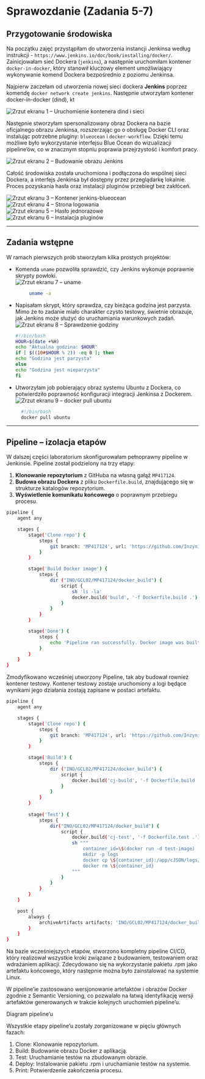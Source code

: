 # Sprawozdanie (Zadania 5-7)


## Przygotowanie środowiska

Na początku zajęć przystąpiłam do utworzenia instancji Jenkinsa według instrukcji - `https://www.jenkins.io/doc/book/installing/docker/`. Zainicjowałam sieć Dockera (`jenkins`), a następnie uruchomiłam kontener `docker-in-docker`, który stanowił kluczowy element umożliwiający wykonywanie komend Dockera bezpośrednio z poziomu Jenkinsa. 

Najpierw zaczełam od utworzenia nowej sieci dockera **Jenkins** poprzez komendę `docker network create jenkins`.
Następnie utworzyłam kontener docker-in-docker (dind), kt

![Zrzut ekranu 1 – Uruchomienie kontenera dind i sieci]()

Następnie stworzyłam spersonalizowany obraz Dockera na bazie oficjalnego obrazu Jenkinsa, rozszerzając go o obsługę Docker CLI oraz instalując potrzebne pluginy: `blueocean` i `docker-workflow`. Dzięki temu możliwe było wykorzystanie interfejsu Blue Ocean do wizualizacji pipeline’ów, co w znacznym stopniu poprawia przejrzystość i komfort pracy.

![Zrzut ekranu 2 – Budowanie obrazu Jenkins]()

Całość środowiska została uruchomiona i podłączona do wspólnej sieci Dockera, a interfejs Jenkinsa był dostępny przez przeglądarkę lokalnie. Proces pozyskania hasła oraz instalacji pluginów przebiegł bez zakłóceń.

![Zrzut ekranu 3 – Kontener jenkins-blueocean]()  
![Zrzut ekranu 4 – Strona logowania]()  
![Zrzut ekranu 5 – Hasło jednorazowe]()  
![Zrzut ekranu 6 – Instalacja pluginów]()

---

## Zadania wstępne

W ramach pierwszych prób stworzyłam kilka prostych projektów:

- Komenda `uname` pozwoliła sprawdzić, czy Jenkins wykonuje poprawnie skrypty powłoki.  
  ![Zrzut ekranu 7 – uname]()

  ``` bash
       uname -a
  ```


- Napisałam skrypt, który sprawdza, czy bieżąca godzina jest parzysta. Mimo że to zadanie miało charakter czysto testowy, świetnie obrazuje, jak Jenkins może służyć do uruchamiania warunkowych zadań.  
  ![Zrzut ekranu 8 – Sprawdzenie godziny]()

    ``` bash
  #!/bin/bash
  HOUR=$(date +%H)
  echo "Aktualna godzina: $HOUR"
  if [ $((10#$HOUR % 2)) -eq 0 ]; then
    echo "Godzina jest parzysta"
  else
    echo "Godzina jest nieparzysta"
  fi
  ```

- Utworzyłam job pobierający obraz systemu Ubuntu z Dockera, co potwierdziło poprawność konfiguracji integracji Jenkinsa z Dockerem.  
  ![Zrzut ekranu 9 – docker pull ubuntu]()

  ```bash
    #!/bin/bash
    docker pull ubuntu
  ```

---

## Pipeline – izolacja etapów

W dalszej części laboratorium skonfigurowałam pełnoprawny pipeline w Jenkinsie. Pipeline został podzielony na trzy etapy:

1. **Klonowanie repozytorium** z GitHuba na własną gałąź `MP417124`.
2. **Budowa obrazu Dockera** z pliku `Dockerfile.build`, znajdującego się w strukturze katalogów repozytorium.
3. **Wyświetlenie komunikatu końcowego** o poprawnym przebiegu procesu.

``` bash
pipeline {
    agent any

    stages {
        stage('Clone repo') {
            steps {
                git branch: 'MP417124', url: 'https://github.com/InzynieriaOprogramowaniaAGH/MDO2025_INO.git'
            }
        }

        stage('Build Docker image') {
            steps {
                dir ("INO/GCL02/MP417124/docker_build") {
                    script {
                        sh 'ls -la'
                        docker.build('build', '-f Dockerfile.build .')
                    }
                }
            }
        }

        stage('Done') {
            steps {
                echo 'Pipeline ran successfully. Docker image was built.'
            }
        }
    }
}

```

Zmodyfikowano wcześniej utworzony Pipeline, tak aby budował rownież kontener testowy. Kontener testowy zostaje uruchomiony a logi będące wynikami jego działania zostają zapisane w postaci artefaktu.

``` bash
pipeline {
    agent any

    stages {
        stage('Clone repo') {
            steps {
                git branch: 'MP417124', url: 'https://github.com/InzynieriaOprogramowaniaAGH/MDO2025_INO.git'
            }
        }

        stage('Build') {
            steps {
                dir ("INO/GCL02/MP417124/docker_build") {
                    script {
                        docker.build('cj-build', '-f Dockerfile.build .')
                    }   
                }
            }
        }
        
        stage('Test') {
            steps {
                dir("INO/GCL02/MP417124/docker_build") {
                    script {
                        docker.build('cj-test', '-f Dockerfile.test .')
                        sh """
                            container_id=\$(docker run -d test-image)
                            mkdir -p logs
                            docker cp \${container_id}:/app/cJSON/logs/test_results.log logs/test_results.log
                            docker rm \${container_id}
                        """
                    }
                }
            }
        }
    }

    post {
        always {
            archiveArtifacts artifacts: 'INO/GCL02/MP417124/docker_build/test_results.log', allowEmptyArchive: true
        }
    }
}
```

Na bazie wcześniejszych etapów, stworzono kompletny pipeline CI/CD, który realizował wszystkie kroki związane z budowaniem, testowaniem oraz wdrażaniem aplikacji. Zdecydowano się na wykorzystanie pakietu .rpm jako artefaktu końcowego, który następnie można było zainstalować na systemie Linux.

W pipeline’ie zastosowano wersjonowanie artefaktów i obrazów Docker zgodnie z Semantic Versioning, co pozwalało na łatwą identyfikację wersji artefaktów generowanych w trakcie kolejnych uruchomień pipeline’u.

Diagram pipeline’u

Wszystkie etapy pipeline’u zostały zorganizowane w pięciu głównych fazach:
1. Clone: Klonowanie repozytorium.
2. Build: Budowanie obrazu Docker z aplikacją.
3. Test: Uruchamianie testów na zbudowanym obrazie.
4. Deploy: Instalowanie pakietu .rpm i uruchamianie testów na systemie.
5. Print: Potwierdzenie zakończenia procesu.



